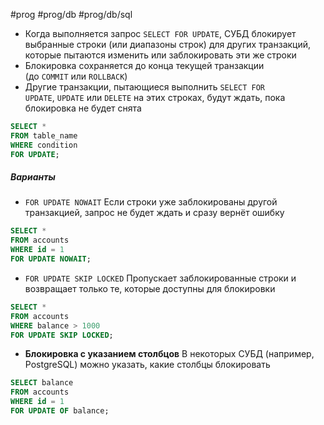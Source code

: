 #prog #prog/db #prog/db/sql 

- Когда выполняется запрос `SELECT FOR UPDATE`, СУБД блокирует выбранные строки (или диапазоны строк) для других транзакций, которые пытаются изменить или заблокировать эти же строки
- Блокировка сохраняется до конца текущей транзакции (до `COMMIT` или `ROLLBACK`)
- Другие транзакции, пытающиеся выполнить `SELECT FOR UPDATE`, `UPDATE` или `DELETE` на этих строках, будут ждать, пока блокировка не будет снята

```sql
SELECT * 
FROM table_name 
WHERE condition 
FOR UPDATE;
```

##### Варианты
- `FOR UPDATE NOWAIT`
Если строки уже заблокированы другой транзакцией, запрос не будет ждать и сразу вернёт ошибку
```sql
SELECT * 
FROM accounts 
WHERE id = 1 
FOR UPDATE NOWAIT;
```

- `FOR UPDATE SKIP LOCKED`
Пропускает заблокированные строки и возвращает только те, которые доступны для блокировки
```sql
SELECT * 
FROM accounts 
WHERE balance > 1000 
FOR UPDATE SKIP LOCKED;
```

- **Блокировка с указанием столбцов**
В некоторых СУБД (например, PostgreSQL) можно указать, какие столбцы блокировать
```sql
SELECT balance 
FROM accounts 
WHERE id = 1 
FOR UPDATE OF balance;
```